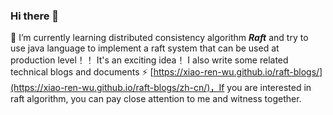 ### Hi there 👋

<!--
**xiao-ren-wu/xiao-ren-wu** is a ✨ _special_ ✨ repository because its `README.md` (this file) appears on your GitHub profile.

Here are some ideas to get you started:

- 🔭 I’m currently working on ...
- 🌱 I’m currently learning ...
- 👯 I’m looking to collaborate on ...
- 🤔 I’m looking for help with ...
- 💬 Ask me about ...
- 📫 How to reach me: ...
- 😄 Pronouns: ...
- ⚡ Fun fact: ...
-->

🌱 I’m currently learning distributed consistency algorithm ***Raft*** and try to use java language to implement a raft system that can be used at production level！！
It's an exciting idea！ I also write some related technical blogs and documents ⚡ [https://xiao-ren-wu.github.io/raft-blogs/](https://xiao-ren-wu.github.io/raft-blogs/zh-cn/)，If you are interested in raft algorithm, you can pay close attention to me and witness together.
